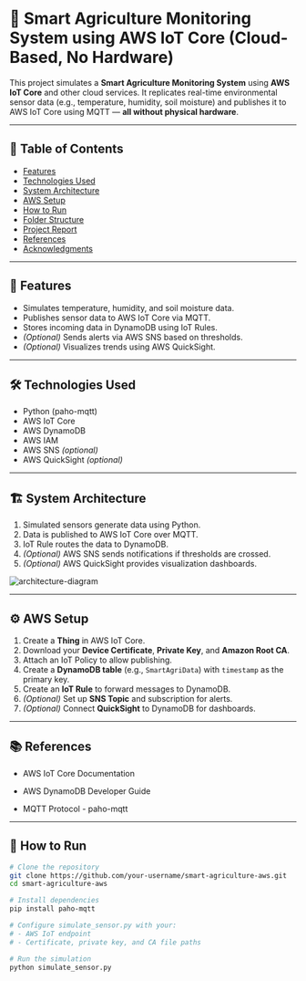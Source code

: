 # 🌾 Smart Agriculture Monitoring System using AWS IoT Core (Cloud-Based, No Hardware)

This project simulates a **Smart Agriculture Monitoring System** using **AWS IoT Core** and other cloud services. It replicates real-time environmental sensor data (e.g., temperature, humidity, soil moisture) and publishes it to AWS IoT Core using MQTT — **all without physical hardware**.

---

## 📌 Table of Contents

- [Features](#features)
- [Technologies Used](#technologies-used)
- [System Architecture](#system-architecture)
- [AWS Setup](#aws-setup)
- [How to Run](#how-to-run)
- [Folder Structure](#folder-structure)
- [Project Report](#project-report)
- [References](#references)
- [Acknowledgments](#acknowledgments)

---

## 🚀 Features

- Simulates temperature, humidity, and soil moisture data.
- Publishes sensor data to AWS IoT Core via MQTT.
- Stores incoming data in DynamoDB using IoT Rules.
- *(Optional)* Sends alerts via AWS SNS based on thresholds.
- *(Optional)* Visualizes trends using AWS QuickSight.

---

## 🛠️ Technologies Used

- Python (paho-mqtt)
- AWS IoT Core
- AWS DynamoDB
- AWS IAM
- AWS SNS *(optional)*
- AWS QuickSight *(optional)*

---

## 🏗️ System Architecture

1. Simulated sensors generate data using Python.
2. Data is published to AWS IoT Core over MQTT.
3. IoT Rule routes the data to DynamoDB.
4. *(Optional)* AWS SNS sends notifications if thresholds are crossed.
5. *(Optional)* AWS QuickSight provides visualization dashboards.

![architecture-diagram](docs/system_architecture.png) <!-- Add your architecture diagram in docs/ -->

---

## ⚙️ AWS Setup

1. Create a **Thing** in AWS IoT Core.
2. Download your **Device Certificate**, **Private Key**, and **Amazon Root CA**.
3. Attach an IoT Policy to allow publishing.
4. Create a **DynamoDB table** (e.g., `SmartAgriData`) with `timestamp` as the primary key.
5. Create an **IoT Rule** to forward messages to DynamoDB.
6. *(Optional)* Set up **SNS Topic** and subscription for alerts.
7. *(Optional)* Connect **QuickSight** to DynamoDB for dashboards.

---
## 📚 References
- AWS IoT Core Documentation

- AWS DynamoDB Developer Guide

- MQTT Protocol - paho-mqtt



---

## 🧪 How to Run

```bash
# Clone the repository
git clone https://github.com/your-username/smart-agriculture-aws.git
cd smart-agriculture-aws

# Install dependencies
pip install paho-mqtt

# Configure simulate_sensor.py with your:
# - AWS IoT endpoint
# - Certificate, private key, and CA file paths

# Run the simulation
python simulate_sensor.py

